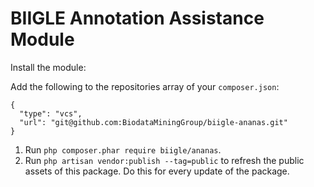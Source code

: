 # BIIGLE Annotation Assistance Module

Install the module:

Add the following to the repositories array of your `composer.json`:
```
{
  "type": "vcs",
  "url": "git@github.com:BiodataMiningGroup/biigle-ananas.git"
}
```

1. Run `php composer.phar require biigle/ananas`.
2. Run `php artisan vendor:publish --tag=public` to refresh the public assets of this package. Do this for every update of the package.
